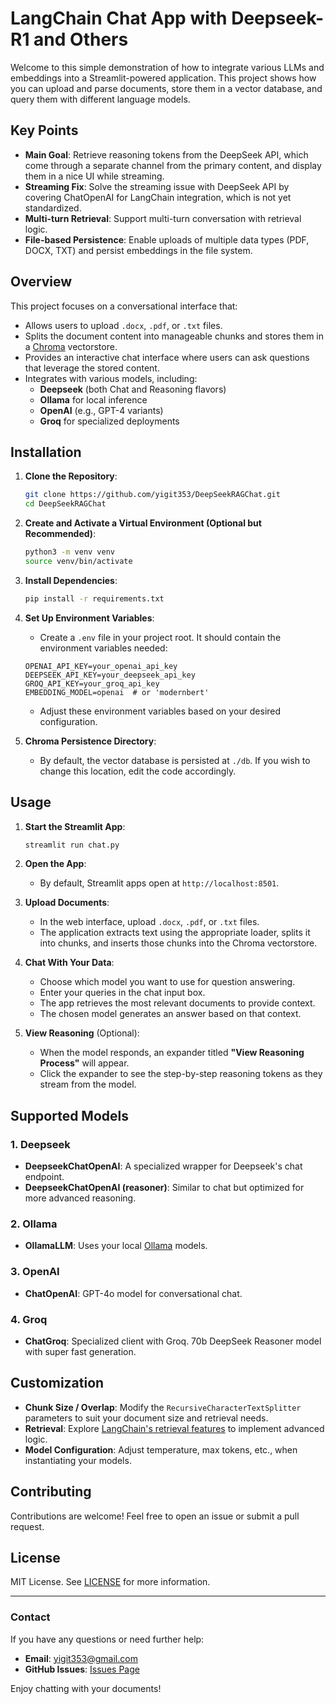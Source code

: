 # LangChain Chat App with Deepseek-R1 and Others

Welcome to this simple demonstration of how to integrate various LLMs and embeddings into a Streamlit-powered application. This project shows how you can upload and parse documents, store them in a vector database, and query them with different language models.

## Key Points
- **Main Goal**: Retrieve reasoning tokens from the DeepSeek API, which come through a separate channel from the primary content, and display them in a nice UI while streaming.
- **Streaming Fix**: Solve the streaming issue with DeepSeek API by covering ChatOpenAI for LangChain integration, which is not yet standardized.
- **Multi-turn Retrieval**: Support multi-turn conversation with retrieval logic.
- **File-based Persistence**: Enable uploads of multiple data types (PDF, DOCX, TXT) and persist embeddings in the file system.

## Overview

This project focuses on a conversational interface that:
- Allows users to upload `.docx`, `.pdf`, or `.txt` files.
- Splits the document content into manageable chunks and stores them in a [Chroma](https://github.com/chroma-core/chroma) vectorstore.
- Provides an interactive chat interface where users can ask questions that leverage the stored content.
- Integrates with various models, including:
  - **Deepseek** (both Chat and Reasoning flavors)
  - **Ollama** for local inference
  - **OpenAI** (e.g., GPT-4 variants)
  - **Groq** for specialized deployments

## Installation

1. **Clone the Repository**:
   ```bash
   git clone https://github.com/yigit353/DeepSeekRAGChat.git
   cd DeepSeekRAGChat
   ```

2. **Create and Activate a Virtual Environment (Optional but Recommended)**:
   ```bash
   python3 -m venv venv
   source venv/bin/activate
   ```

3. **Install Dependencies**:
   ```bash
   pip install -r requirements.txt
   ```

4. **Set Up Environment Variables**:
   - Create a `.env` file in your project root. It should contain the environment variables needed:
   ```env
   OPENAI_API_KEY=your_openai_api_key
   DEEPSEEK_API_KEY=your_deepseek_api_key
   GROQ_API_KEY=your_groq_api_key
   EMBEDDING_MODEL=openai  # or 'modernbert'
   ```

   - Adjust these environment variables based on your desired configuration.

5. **Chroma Persistence Directory**:
   - By default, the vector database is persisted at `./db`. If you wish to change this location, edit the code accordingly.

## Usage

1. **Start the Streamlit App**:
   ```bash
   streamlit run chat.py
   ```

2. **Open the App**:
   - By default, Streamlit apps open at `http://localhost:8501`.

3. **Upload Documents**:
   - In the web interface, upload `.docx`, `.pdf`, or `.txt` files.
   - The application extracts text using the appropriate loader, splits it into chunks, and inserts those chunks into the Chroma vectorstore.

4. **Chat With Your Data**:
   - Choose which model you want to use for question answering.
   - Enter your queries in the chat input box.
   - The app retrieves the most relevant documents to provide context.
   - The chosen model generates an answer based on that context.

5. **View Reasoning** (Optional):
   - When the model responds, an expander titled **"View Reasoning Process"** will appear.
   - Click the expander to see the step-by-step reasoning tokens as they stream from the model.


## Supported Models

### 1. Deepseek
- **DeepseekChatOpenAI**: A specialized wrapper for Deepseek's chat endpoint.
- **DeepseekChatOpenAI (reasoner)**: Similar to chat but optimized for more advanced reasoning.

### 2. Ollama
- **OllamaLLM**: Uses your local [Ollama](https://github.com/jmorganca/ollama) models.

### 3. OpenAI
- **ChatOpenAI**: GPT-4o model for conversational chat.

### 4. Groq
- **ChatGroq**: Specialized client with Groq. 70b DeepSeek Reasoner model with super fast generation.

## Customization

- **Chunk Size / Overlap**: Modify the `RecursiveCharacterTextSplitter` parameters to suit your document size and retrieval needs.
- **Retrieval**: Explore [LangChain's retrieval features](https://python.langchain.com/en/latest/modules/indexes/retrievers.html) to implement advanced logic.
- **Model Configuration**: Adjust temperature, max tokens, etc., when instantiating your models.

## Contributing

Contributions are welcome! Feel free to open an issue or submit a pull request.

## License

MIT License. See [LICENSE](LICENSE) for more information.

---

### Contact

If you have any questions or need further help:

- **Email**: [yigit353@gmail.com](mailto:yigit353@gmail.com)
- **GitHub Issues**: [Issues Page](https://github.com/yigit353/DeepSeekRAGChat/issues)

Enjoy chatting with your documents!

